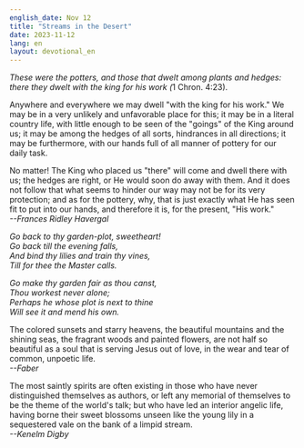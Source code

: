 ```yaml
---
english_date: Nov 12
title: "Streams in the Desert"
date: 2023-11-12
lang: en
layout: devotional_en
---
```





<p><em>These were the potters, and those that dwelt among plants and hedges: there they dwelt with the king for his work (</em>1 Chron. 4:23).

</p>

<p>Anywhere and everywhere we may dwell "with the king for his work." We may be in a very unlikely and unfavorable place for this; it may be in a literal country life, with little enough to be seen of the "goings" of the King around us; it may be among the hedges of all sorts, hindrances in all directions; it may be furthermore, with our hands full of all manner of pottery for our daily task.

</p>

<p>No matter! The King who placed us "there" will come and dwell there with us; the hedges are right, or He would soon do away with them. And it does not follow that what seems to hinder our way may not be for its very protection; and as for the pottery, why, that is just exactly what He has seen fit to put into our hands, and therefore it is, for the present, "His work."<br/> <em>--Frances Ridley Havergal</em>

</p>

<p><em>Go back to thy garden-plot, sweetheart!<br/> Go back till the evening falls,<br/> And bind thy lilies and train thy vines,<br/> Till for thee the Master calls.</em>

</p>

<p><em>Go make thy garden fair as thou canst,<br/> Thou workest never alone;<br/> Perhaps he whose plot is next to thine<br/> Will see it and mend his own.</em>

</p>

<p>The colored sunsets and starry heavens, the beautiful mountains and the shining seas, the fragrant woods and painted flowers, are not half so beautiful as a soul that is serving Jesus out of love, in the wear and tear of common, unpoetic life.<br/> <em>--Faber</em>

</p>

<p>The most saintly spirits are often existing in those who have never distinguished themselves as authors, or left any memorial of themselves to be the theme of the world's talk; but who have led an interior angelic life, having borne their sweet blossoms unseen like the young lily in a sequestered vale on the bank of a limpid stream.<br/> <em>--Kenelm Digby</em>

</p>

<p></p>